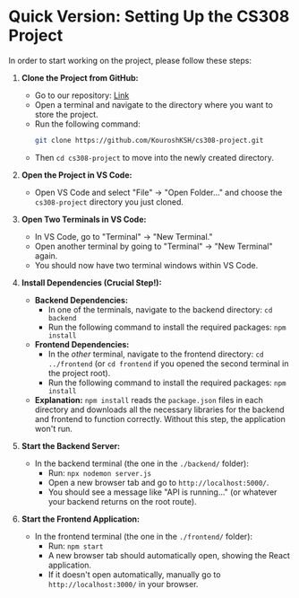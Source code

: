 # Quick Version: Setting Up the CS308 Project

In order to start working on the project, please follow these steps:

1.  **Clone the Project from GitHub:**
    * Go to our repository: [Link](https://github.com/KouroshKSH/cs308-project.git)
    * Open a terminal and navigate to the directory where you want to store the project.
    * Run the following command:
        ```bash
        git clone https://github.com/KouroshKSH/cs308-project.git
        ```
    * Then `cd cs308-project` to move into the newly created directory.

2.  **Open the Project in VS Code:**
    * Open VS Code and select "File" -> "Open Folder..." and choose the `cs308-project` directory you just cloned.

3.  **Open Two Terminals in VS Code:**
    * In VS Code, go to "Terminal" -> "New Terminal."
    * Open another terminal by going to "Terminal" -> "New Terminal" again.
    * You should now have two terminal windows within VS Code.

4.  **Install Dependencies (Crucial Step!):**
    * **Backend Dependencies:**
        * In one of the terminals, navigate to the backend directory: `cd backend`
        * Run the following command to install the required packages: `npm install`
    * **Frontend Dependencies:**
        * In the *other* terminal, navigate to the frontend directory: `cd ../frontend` (or `cd frontend` if you opened the second terminal in the project root).
        * Run the following command to install the required packages: `npm install`
    * **Explanation:** `npm install` reads the `package.json` files in each directory and downloads all the necessary libraries for the backend and frontend to function correctly. Without this step, the application won't run.

5.  **Start the Backend Server:**
    * In the backend terminal (the one in the `./backend/` folder):
        * Run: `npx nodemon server.js`
        * Open a new browser tab and go to `http://localhost:5000/`.
        * You should see a message like "API is running..." (or whatever your backend returns on the root route).

6.  **Start the Frontend Application:**
    * In the frontend terminal (the one in the `./frontend/` folder):
        * Run: `npm start`
        * A new browser tab should automatically open, showing the React application.
        * If it doesn't open automatically, manually go to `http://localhost:3000/` in your browser.

